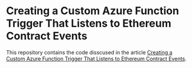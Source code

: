 # Creating a Custom Azure Function Trigger That Listens to Ethereum Contract Events
This repository contains the code disscused in the article [Creating a Custom Azure Function Trigger That Listens to Ethereum Contract Events](https://medium.com/cladular/creating-a-custom-azure-function-trigger-that-listens-to-ethereum-contract-events-e4e1a70a524a).
